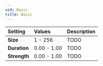 ```yaml
---
uid: Basic
title: Basic
---
```



| Setting      | Values      | Description |
| :----------- | :---------- | :---------- |
| **Size**     | 1 - 256     | TODO        |
| **Duration** | 0.00 - 1.00 | TODO        |
| **Strength** | 0.00 - 1.00 | TODO        |






